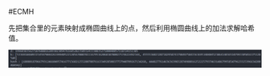 #ECMH

先把集合里的元素映射成椭圆曲线上的点，然后利用椭圆曲线上的加法求解哈希值。

![成果截图](https://github.com/Silver-Glacier/cryptology/blob/main/sm2-ECMH/png1.png)
